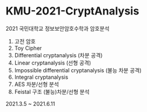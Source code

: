 # KMU-2021-CryptAnalysis
2021 국민대학교 정보보안암호수학과 암호분석  
1. 고전 암호  
2. Toy Cipher  
3. Differential cryptanalysis (차분 공격) 
4. Linear cryptanalysis (선형 공격)  
5. Impossible differential cryptanalysis (불능 차분 공격)  
6. Integral cryptanalysis  
7. AES 차분/선형 분석
8. Feistal 구조 (불능)차분/선형 분석

2021.3.5 ~ 2021.6.11
